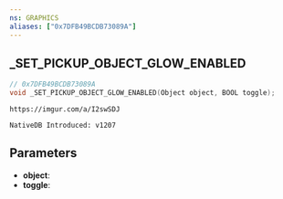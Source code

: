 ```yaml
---
ns: GRAPHICS
aliases: ["0x7DFB49BCDB73089A"]
---
```

## _SET_PICKUP_OBJECT_GLOW_ENABLED

```c
// 0x7DFB49BCDB73089A
void _SET_PICKUP_OBJECT_GLOW_ENABLED(Object object, BOOL toggle);
```

```
https://imgur.com/a/I2swSDJ

NativeDB Introduced: v1207
```

## Parameters
* **object**:
* **toggle**:
